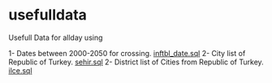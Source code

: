 # usefulldata
Usefull Data for allday using

1- Dates between 2000-2050 for crossing. [inftbl_date.sql](https://github.com/bahadirdogru/usefulldata/blob/master/inftbl_date.sql)
2- City list of Republic of Turkey. [sehir.sql](https://github.com/bahadirdogru/usefulldata/blob/master/sehir.sql)
2- District list of Cities from Republic of Turkey. [ilce.sql](https://github.com/bahadirdogru/usefulldata/blob/master/ilce.sql)
